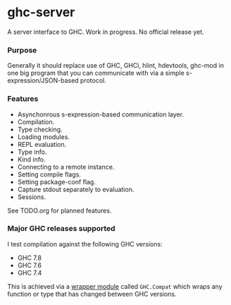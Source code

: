 ghc-server
==========

A server interface to GHC. Work in progress. No official release yet.

### Purpose

Generally it should replace use of GHC, GHCi, hlint, hdevtools, ghc-mod in one big
program that you can communicate with via a simple s-expression/JSON-based protocol.

### Features

* Asynchonrous s-expression-based communication layer.
* Compilation.
* Type checking.
* Loading modules.
* REPL evaluation.
* Type info.
* Kind info.
* Connecting to a remote instance.
* Setting compile flags.
* Setting package-conf flag.
* Capture stdout separately to evaluation.
* Sessions.

See TODO.org for planned features.

### Major GHC releases supported

I test compilation against the following GHC versions:

* GHC 7.8
* GHC 7.6
* GHC 7.4

This is achieved via a
[wrapper module](https://github.com/chrisdone/ghc-server/blob/master/src/GHC/Compat.hs)
called `GHC.Compat` which wraps any function or type that has changed
between GHC versions.
